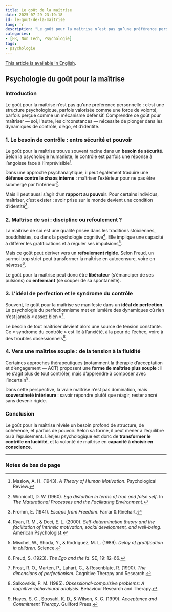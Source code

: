 ```yaml
---
title: Le goût de la maîtrise
date: 2025-07-29 23:19:18
id: le-gout-de-la-maîtrise
lang: fr
description: "Le goût pour la maîtrise n’est pas qu’une préférence personnelle : c’est une structure psychologique, parfois valorisée comme une force de volonté, parfois perçue comme un mécanisme défensif."
categories:
- [FR, Non Tech, Psychologie]
tags:
- psychologie
---
```


[This article is available in English](/en/the-taste-for-mastery/).

## Psychologie du goût pour la maîtrise

### Introduction

Le goût pour la maîtrise n’est pas qu’une préférence personnelle : c’est une structure
psychologique, parfois valorisée comme une force de volonté, parfois perçue comme un mécanisme
défensif. Comprendre ce goût pour maîtriser — soi, l'autre, les circonstances — nécessite de plonger
dans les dynamiques de contrôle, d’ego, et d’identité.

### 1. Le besoin de contrôle : entre sécurité et pouvoir

Le goût pour la maîtrise trouve souvent racine dans un **besoin de sécurité**. Selon la psychologie
humaniste, le contrôle est parfois une réponse à l’angoisse face à l’imprévisible[^1].

Dans une approche psychanalytique, il peut également traduire une **défense contre le chaos
interne** : maîtriser l’extérieur pour ne pas être submergé par l’intérieur[^2].

Mais il peut aussi s’agir d’un **rapport au pouvoir**. Pour certains individus, maîtriser, c’est
exister : avoir prise sur le monde devient une condition d’identité[^3].

### 2. Maîtrise de soi : discipline ou refoulement ?

La maîtrise de soi est une qualité prisée dans les traditions stoïciennes, bouddhistes, ou dans la
psychologie cognitive[^4]. Elle implique une capacité à différer les gratifications et à réguler ses
impulsions[^5].

Mais ce goût peut dériver vers un **refoulement rigide**. Selon Freud, un surmoi trop strict peut
transformer la maîtrise en autocensure, voire en névrose[^6].

Le goût pour la maîtrise peut donc être **libérateur** (s’émanciper de ses pulsions) ou
**enfermant** (se couper de sa spontanéité).

### 3. L’idéal de perfection et le syndrome du contrôle

Souvent, le goût pour la maîtrise se manifeste dans un **idéal de perfection**. La psychologie du
perfectionnisme met en lumière des dynamiques où rien n’est jamais « assez bien »[^7].

Le besoin de tout maîtriser devient alors une source de tension constante. Ce « syndrome du contrôle »
est lié à l’anxiété, à la peur de l’échec, voire à des troubles obsessionnels[^8].

### 4. Vers une maîtrise souple : de la tension à la fluidité

Certaines approches thérapeutiques (notamment la thérapie d’acceptation et d’engagement — ACT)
proposent une **forme de maîtrise plus souple** : il ne s’agit plus de tout contrôler, mais
d’apprendre à composer avec l’incertain[^9].

Dans cette perspective, la vraie maîtrise n’est pas domination, mais **souveraineté intérieure** :
savoir répondre plutôt que réagir, rester ancré sans devenir rigide.

### Conclusion

Le goût pour la maîtrise révèle un besoin profond de structure, de cohérence, et parfois de pouvoir.
Selon sa forme, il peut mener à l’équilibre ou à l’épuisement. L’enjeu psychologique est donc de
**transformer le contrôle en lucidité**, et la volonté de maîtrise en **capacité à choisir en
conscience**.

---

### Notes de bas de page

[^1]: Maslow, A. H. (1943). *A Theory of Human Motivation*. Psychological Review.
[^2]: Winnicott, D. W. (1960). *Ego distortion in terms of true and false self*. In *The Maturational Processes and the Facilitating Environment*.
[^3]: Fromm, E. (1941). *Escape from Freedom*. Farrar & Rinehart.
[^4]: Ryan, R. M., & Deci, E. L. (2000). *Self-determination theory and the facilitation of intrinsic motivation, social development, and well-being*. American Psychologist.
[^5]: Mischel, W., Shoda, Y., & Rodriguez, M. L. (1989). *Delay of gratification in children*. Science.
[^6]: Freud, S. (1923). *The Ego and the Id*. SE, 19: 12–66.
[^7]: Frost, R. O., Marten, P., Lahart, C., & Rosenblate, R. (1990). *The dimensions of perfectionism*. Cognitive Therapy and Research.
[^8]: Salkovskis, P. M. (1985). *Obsessional-compulsive problems: A cognitive-behavioural analysis*. Behaviour Research and Therapy.
[^9]: Hayes, S. C., Strosahl, K. D., & Wilson, K. G. (1999). *Acceptance and Commitment Therapy*. Guilford Press.
